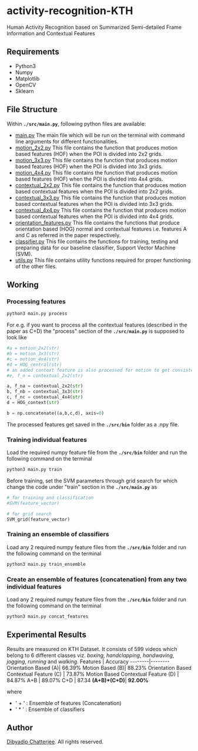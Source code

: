 activity-recognition-KTH
========================
Human Activity Recognition based on Summarized Semi-detailed Frame Information and Contextual Features

Requirements
------------
* Python3
* Numpy
* Matplotlib
* OpenCV
* Sklearn

File Structure
--------------
Within **`./src/main.py`**, following python files are available:
* [main.py](src/main.py) The main file which will be run on the terminal with command line arguments for different functionalities.
* [motion_2x2.py](src/motion_2x2.py) This file contains the function that produces motion based features (HOF) when the POI is divided into 2x2 grids.
* [motion_3x3.py](src/motion_3x3.py) This file contains the function that produces motion based features (HOF) when the POI is divided into 3x3 grids.
* [motion_4x4.py](src/motion_4x4.py) This file contains the function that produces motion based features (HOF) when the POI is divided into 4x4 grids.
* [contextual_2x2.py](src/contextual_2x2.py) This file contains the function that produces motion based contextual features when the POI is divided into 2x2 grids.
* [contextual_3x3.py](src/contextual_3x3.py) This file contains the function that produces motion based contextual features when the POI is divided into 3x3 grids.
* [contextual_4x4.py](src/contextual_4x4.py) This file contains the function that produces motion based contextual features when the POI is divided into 4x4 grids.
* [orientation_features.py](src/orientation_features.py) This file contains the functions that produce orientation based (HOG) normal and contextual features i.e. features A and C as referred in the paper respectively.
* [classifier.py](src/classifier.py) This file contains the functions for training, testing and preparing data for our baseline classifier, Support Vector Machine (SVM).
* [utils.py](src/utils.py) This file contains utility functions required for proper functioning of the other files.

Working
-------
### Processing features
```sh
python3 main.py process
```
For e.g. if you want to process all the contextual features (described in the paper as C+D) the "process" section of the **`./src/main.py`** is supposed to look like
```python
#a = motion_2x2(str)
#b = motion_3x3(str)
#c = motion_4x4(str)
#d = HOG_central(str)
# an added context feature is also processed for motion to get consistency between the valid videos processed
#e, f_n = contextual_2x2(str)

a, f_na = contextual_2x2(str)
b, f_nb = contextual_3x3(str)
c, f_nc = contextual_4x4(str)
d = HOG_context(str)

b = np.concatenate((a,b,c,d), axis=0)
```
The processed features get saved in the **`./src/bin`** folder as a .npy file.

### Training individual features
Load the required numpy feature file from the **`./src/bin`** folder and run the following command on the terminal
```sh
python3 main.py train
```

Before training, set the SVM parameters through grid search for which change the code under "train" section in the **`./src/main.py`** as
```python
# for training and classification
#SVM(feature_vector)

# for grid search
SVM_grid(feature_vector)
```

### Training an ensemble of classifiers
Load any 2 required numpy feature files from the **`./src/bin`** folder and run the following command on the terminal
```sh
python3 main.py train_ensemble
```

### Create an ensemble of features (concatenation) from any two individual features
Load any 2 required numpy feature files from the **`./src/bin`** folder and run the following command on the terminal
```sh
python3 main.py concat_features
```

Experimental Results
-------
Results are measured on KTH Dataset. It consists of 599 videos which belong to 6 different classes viz. *boxing*, *handclapping*, *handwaving*, *jogging*, *running* and *walking*.
Features | Accuracy
--------|--------
Orientation Based (A)| 66.39%
Motion Based (B)| 88.23%
Orientation Based Contextual Feature (C) | 73.87%
Motion Based Contextual Feature (D) | 84.87%
A+B | 89.07%
C+D | 87.34
<b>(A+B)*(C+D)</b>| **92.00%**

where 
* ' + ' : Ensemble of features (Concatenation)
* ' * ' : Ensemble of classifiers

Author
-----
[Dibyadip Chatterjee](https://chatdip98.github.io/). All rights reserved.
